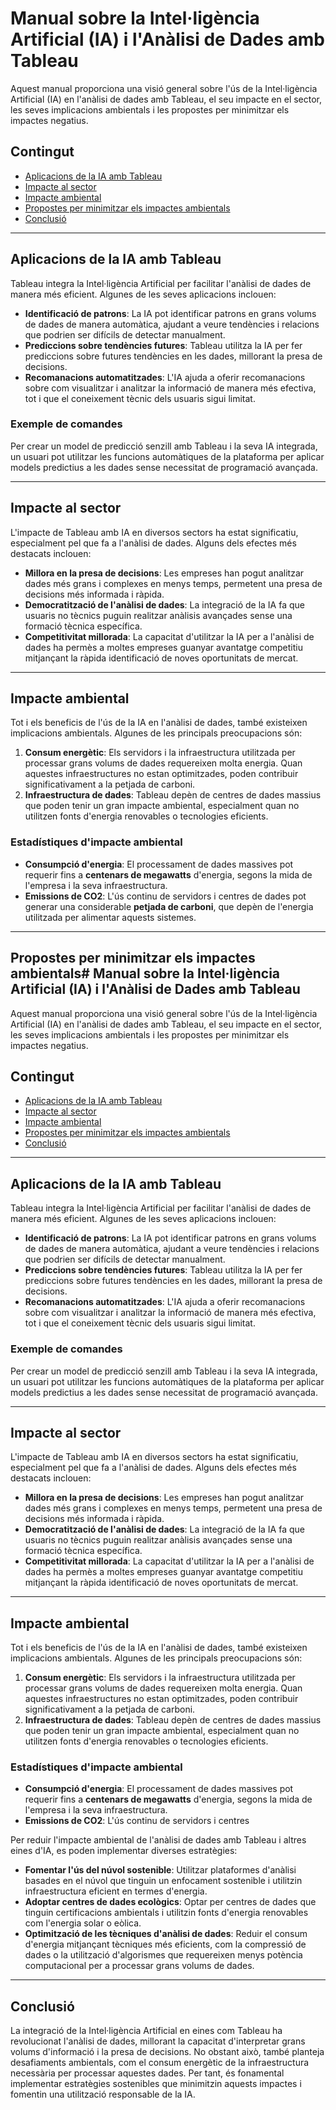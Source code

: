 # Manual sobre la Intel·ligència Artificial (IA) i l'Anàlisi de Dades amb Tableau

Aquest manual proporciona una visió general sobre l'ús de la Intel·ligència Artificial (IA) en l'anàlisi de dades amb Tableau, el seu impacte en el sector, les seves implicacions ambientals i les propostes per minimitzar els impactes negatius.

## Contingut

- [Aplicacions de la IA amb Tableau](#aplicacions-de-la-ia-amb-tableau)
- [Impacte al sector](#impacte-al-sector)
- [Impacte ambiental](#impacte-ambiental)
- [Propostes per minimitzar els impactes ambientals](#propostes-per-minimitzar-els-impactes-ambientals)
- [Conclusió](#conclusió)

---

## Aplicacions de la IA amb Tableau

Tableau integra la Intel·ligència Artificial per facilitar l'anàlisi de dades de manera més eficient. Algunes de les seves aplicacions inclouen:

- **Identificació de patrons**: La IA pot identificar patrons en grans volums de dades de manera automàtica, ajudant a veure tendències i relacions que podrien ser difícils de detectar manualment.
- **Prediccions sobre tendències futures**: Tableau utilitza la IA per fer prediccions sobre futures tendències en les dades, millorant la presa de decisions.
- **Recomanacions automatitzades**: L'IA ajuda a oferir recomanacions sobre com visualitzar i analitzar la informació de manera més efectiva, tot i que el coneixement tècnic dels usuaris sigui limitat.


### Exemple de comandes

Per crear un model de predicció senzill amb Tableau i la seva IA integrada, un usuari pot utilitzar les funcions automàtiques de la plataforma per aplicar models predictius a les dades sense necessitat de programació avançada.

---

## Impacte al sector

L'impacte de Tableau amb IA en diversos sectors ha estat significatiu, especialment pel que fa a l'anàlisi de dades. Alguns dels efectes més destacats inclouen:

- **Millora en la presa de decisions**: Les empreses han pogut analitzar dades més grans i complexes en menys temps, permetent una presa de decisions més informada i ràpida.
- **Democratització de l'anàlisi de dades**: La integració de la IA fa que usuaris no tècnics puguin realitzar anàlisis avançades sense una formació tècnica específica.
- **Competitivitat millorada**: La capacitat d'utilitzar la IA per a l'anàlisi de dades ha permès a moltes empreses guanyar avantatge competitiu mitjançant la ràpida identificació de noves oportunitats de mercat.

---

## Impacte ambiental

Tot i els beneficis de l'ús de la IA en l'anàlisi de dades, també existeixen implicacions ambientals. Algunes de les principals preocupacions són:

1. **Consum energètic**: Els servidors i la infraestructura utilitzada per processar grans volums de dades requereixen molta energia. Quan aquestes infraestructures no estan optimitzades, poden contribuir significativament a la petjada de carboni.
2. **Infraestructura de dades**: Tableau depèn de centres de dades massius que poden tenir un gran impacte ambiental, especialment quan no utilitzen fonts d'energia renovables o tecnologies eficients.

### Estadístiques d'impacte ambiental

- **Consumpció d'energia**: El processament de dades massives pot requerir fins a **centenars de megawatts** d'energia, segons la mida de l'empresa i la seva infraestructura.
- **Emissions de CO2**: L'ús continu de servidors i centres de dades pot generar una considerable **petjada de carboni**, que depèn de l'energia utilitzada per alimentar aquests sistemes.

---

## Propostes per minimitzar els impactes ambientals# Manual sobre la Intel·ligència Artificial (IA) i l'Anàlisi de Dades amb Tableau

Aquest manual proporciona una visió general sobre l'ús de la Intel·ligència Artificial (IA) en l'anàlisi de dades amb Tableau, el seu impacte en el sector, les seves implicacions ambientals i les propostes per minimitzar els impactes negatius.

## Contingut

- [Aplicacions de la IA amb Tableau](#aplicacions-de-la-ia-amb-tableau)
- [Impacte al sector](#impacte-al-sector)
- [Impacte ambiental](#impacte-ambiental)
- [Propostes per minimitzar els impactes ambientals](#propostes-per-minimitzar-els-impactes-ambientals)
- [Conclusió](#conclusió)

---

## Aplicacions de la IA amb Tableau

Tableau integra la Intel·ligència Artificial per facilitar l'anàlisi de dades de manera més eficient. Algunes de les seves aplicacions inclouen:

- **Identificació de patrons**: La IA pot identificar patrons en grans volums de dades de manera automàtica, ajudant a veure tendències i relacions que podrien ser difícils de detectar manualment.
- **Prediccions sobre tendències futures**: Tableau utilitza la IA per fer prediccions sobre futures tendències en les dades, millorant la presa de decisions.
- **Recomanacions automatitzades**: L'IA ajuda a oferir recomanacions sobre com visualitzar i analitzar la informació de manera més efectiva, tot i que el coneixement tècnic dels usuaris sigui limitat.


### Exemple de comandes

Per crear un model de predicció senzill amb Tableau i la seva IA integrada, un usuari pot utilitzar les funcions automàtiques de la plataforma per aplicar models predictius a les dades sense necessitat de programació avançada.

---

## Impacte al sector

L'impacte de Tableau amb IA en diversos sectors ha estat significatiu, especialment pel que fa a l'anàlisi de dades. Alguns dels efectes més destacats inclouen:

- **Millora en la presa de decisions**: Les empreses han pogut analitzar dades més grans i complexes en menys temps, permetent una presa de decisions més informada i ràpida.
- **Democratització de l'anàlisi de dades**: La integració de la IA fa que usuaris no tècnics puguin realitzar anàlisis avançades sense una formació tècnica específica.
- **Competitivitat millorada**: La capacitat d'utilitzar la IA per a l'anàlisi de dades ha permès a moltes empreses guanyar avantatge competitiu mitjançant la ràpida identificació de noves oportunitats de mercat.

---

## Impacte ambiental

Tot i els beneficis de l'ús de la IA en l'anàlisi de dades, també existeixen implicacions ambientals. Algunes de les principals preocupacions són:

1. **Consum energètic**: Els servidors i la infraestructura utilitzada per processar grans volums de dades requereixen molta energia. Quan aquestes infraestructures no estan optimitzades, poden contribuir significativament a la petjada de carboni.
2. **Infraestructura de dades**: Tableau depèn de centres de dades massius que poden tenir un gran impacte ambiental, especialment quan no utilitzen fonts d'energia renovables o tecnologies eficients.

### Estadístiques d'impacte ambiental

- **Consumpció d'energia**: El processament de dades massives pot requerir fins a **centenars de megawatts** d'energia, segons la mida de l'empresa i la seva infraestructura.
- **Emissions de CO2**: L'ús continu de servidors i centres 

Per reduir l'impacte ambiental de l'anàlisi de dades amb Tableau i altres eines d'IA, es poden implementar diverses estratègies:

- **Fomentar l'ús del núvol sostenible**: Utilitzar plataformes d'anàlisi basades en el núvol que tinguin un enfocament sostenible i utilitzin infraestructura eficient en termes d'energia.
- **Adoptar centres de dades ecològics**: Optar per centres de dades que tinguin certificacions ambientals i utilitzin fonts d'energia renovables com l'energia solar o eòlica.
- **Optimització de les tècniques d'anàlisi de dades**: Reduir el consum d'energia mitjançant tècniques més eficients, com la compressió de dades o la utilització d'algorismes que requereixen menys potència computacional per a processar grans volums de dades.

---

## Conclusió

La integració de la Intel·ligència Artificial en eines com Tableau ha revolucionat l'anàlisi de dades, millorant la capacitat d'interpretar grans volums d'informació i la presa de decisions. No obstant això, també planteja desafiaments ambientals, com el consum energètic de la infraestructura necessària per processar aquestes dades. Per tant, és fonamental implementar estratègies sostenibles que minimitzin aquests impactes i fomentin una utilització responsable de la IA.